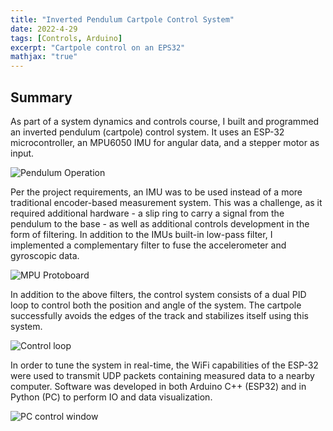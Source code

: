 ```yaml
---
title: "Inverted Pendulum Cartpole Control System"
date: 2022-4-29
tags: [Controls, Arduino]
excerpt: "Cartpole control on an EPS32"
mathjax: "true"
---
```


## Summary
As part of a system dynamics and controls course, I built and programmed an inverted pendulum (cartpole) control system. It uses an ESP-32 microcontroller, an MPU6050 IMU for angular data, and a stepper motor as input. 

<img src="{{ site.url }}{{ site.baseurl }}/images/Pendulum/PendVideo.gif" alt="Pendulum Operation">

Per the project requirements, an IMU was to be used instead of a more traditional encoder-based measurement system. This was a challenge, as it required additional hardware - a slip ring to carry a signal from the pendulum to the base - as well as additional controls development in the form of filtering. In addition to the IMUs built-in low-pass filter, I implemented a complementary filter to fuse the accelerometer and gyroscopic data. 

<img src="{{ site.url }}{{ site.baseurl }}/images/Pendulum/Picture1.jpg" alt="MPU Protoboard">

In addition to the above filters, the control system consists of a dual PID loop to control both the position and angle of the system. The cartpole successfully avoids the edges of the track and stabilizes itself using this system. 

<img src="{{ site.url }}{{ site.baseurl }}/images/Pendulum/Picture4.jpg" alt="Control loop">

In order to tune the system in real-time, the WiFi capabilities of the ESP-32 were used to transmit UDP packets containing measured data to a nearby computer. Software was developed in both Arduino C++ (ESP32) and in Python (PC) to perform IO and data visualization. 

<img src="{{ site.url }}{{ site.baseurl }}/images/Pendulum/Picture3.jpg" alt="PC control window">
